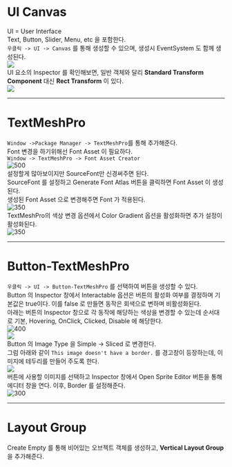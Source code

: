 # UI Canvas
UI = User Interface</br>
Text, Button, Slider, Menu, etc 을 포함한다.</br>
`우클릭 -> UI -> Canvas` 를 통해 생성할 수 있으며, 생성시 EventSystem 도 함께 생성된다.</br>
![](./img/Pasted%20image%2020250523093942.png)</br>
UI 요소의 Inspector 를 확인해보면, 일반 객체와 달리 **Standard Transform Component** 대신 **Rect Transform** 이 있다.</br>
![](./img/Pasted%20image%2020250523103644.png)</br>

---
# TextMeshPro
`Window ->Package Manager -> TextMeshPro`를 통해 추가해준다.</br>
Font 변경을 하기위해선 Font Asset 이 필요하다.</br>
`Window -> TextMeshPro -> Font Asset Creator` </br>
![500](./img/Pasted%20image%2020250523135316.png)</br>
설정할게 많아보이지만 SourceFont만 신경써주면 된다.</br>
SourceFont 를 설정하고 Generate Font Atlas 버튼을 클릭하면 Font Asset 이 생성된다.</br>
생성된 Font Asset 으로 변경해주면 Font 가 적용된다.</br>
![350](./img/Pasted%20image%2020250523140231.png)</br>
TextMeshPro의 색상 변경 옵션에서 Color Gradient 옵션을 활성화하면 추가 설정이 활성화된다.</br>
![350](./img/Pasted%20image%2020250523140709.png)</br>

---
# Button-TextMeshPro
`우클릭 -> UI -> Button-TextMeshPro` 를 선택하여 버튼을 생성할 수 있다.</br>
Button 의 Inspector 창에서 Interactable 옵션은 버튼의 활성화 여부를 결정하며 기본값은 true이다. 이를 false 로 만들면 동작은 회색으로 변하며 비활성화된다.</br>
아래는 버튼의 Inspector 창으로 각 동작에 해당하는 색상을 변경할 수 있는데 순서대로 기본, Hovering, OnClick, Clicked, Disable 에 해당한다.</br>
![400](./img/Pasted%20image%2020250523215652.png)</br>
![](./img/ButtonClick.gif)</br>
Button 의 Image Type 을 Simple -> Sliced 로 변경한다.</br>
그럼 아래와 같이 `This image doesn't have a border.` 를 경고창이 등장하는데, 이미지에 테두리를 만들어 주도록 한다.</br>
![](./img/Pasted%20image%2020250526092905.png)</br>
버튼에 사용할 이미지를 선택하고 Inspector 창에서 Open Sprite Editor 버튼을 통해 에디터 창을 연다. 이후, Border 를 설정해준다.</br>
![300](./img/Pasted%20image%2020250526093153.png)</br>

---
# Layout Group
Create Empty 를 통해 비어있는 오브젝트 객체를 생성하고, **Vertical Layout Group** 을 추가해준다.


